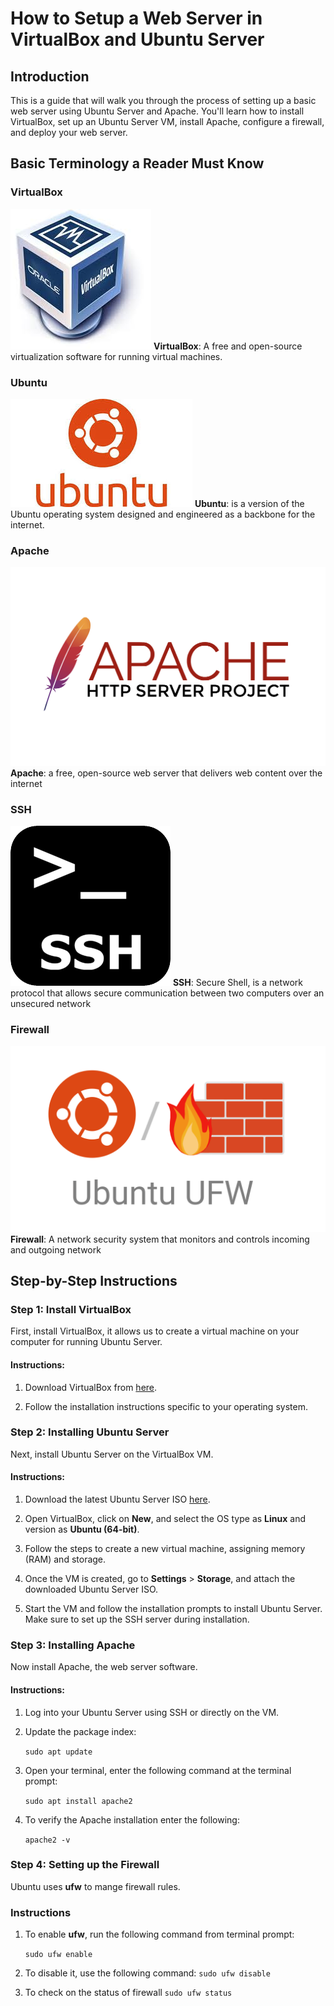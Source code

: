 # How to Setup a Web Server in VirtualBox and Ubuntu Server
## Introduction
This is a guide that will walk you through the process of setting up a basic web server using Ubuntu Server and Apache. You'll learn how to install VirtualBox, set up an Ubuntu Server VM, install Apache, configure a firewall, and deploy your web server. 
## Basic Terminology a Reader Must Know

### VirtualBox
![VirtualBox](VirtualBox.jpeg)
 **VirtualBox**: A free and open-source virtualization software for running virtual machines. 
### Ubuntu
![Ubuntu](ubuntuServer.jpeg)
**Ubuntu**: is a version of the Ubuntu operating system designed and engineered as a backbone for the internet. 
### Apache
![Apache](Apache.png)
**Apache**: a free, open-source web server that delivers web content over the internet
### SSH
![SSH](ssh.png)
**SSH**: Secure Shell, is a network protocol that allows secure communication between two computers over an unsecured network
### Firewall
![Firewall](ubuntu-firewall.png)
**Firewall**: A network security system that monitors and controls incoming and outgoing network

## Step-by-Step Instructions 

### Step 1: Install VirtualBox
First, install VirtualBox, it allows us to create a virtual machine on your computer for running Ubuntu Server. 


#### Instructions: 

1. Download VirtualBox from [here](https://www.virtualbox.org/). 

2. Follow the installation instructions specific to your operating system. 

### Step 2: Installing Ubuntu Server 

Next, install Ubuntu Server on the VirtualBox VM. 

  
#### Instructions: 

1. Download the latest Ubuntu Server ISO  [here](https://ubuntu.com/download/server). 

2. Open VirtualBox, click on **New**, and select the OS type as **Linux** and version as **Ubuntu (64-bit)**. 

3. Follow the steps to create a new virtual machine, assigning memory (RAM) and storage. 

4. Once the VM is created, go to **Settings** > **Storage**, and attach the downloaded Ubuntu Server ISO. 

5. Start the VM and follow the installation prompts to install Ubuntu Server. Make sure to set up the SSH server during installation. 

### Step 3: Installing Apache 

Now install Apache, the web server software.
  

#### Instructions: 

1. Log into your Ubuntu Server using SSH or directly on the VM. 

2. Update the package index: 
   
    `sudo apt update` 
3. Open your terminal, enter the following command at the terminal prompt:
   
   `sudo apt install apache2`  
4. To verify the Apache installation enter the following:
   
   `apache2 -v`

### Step 4: Setting up the Firewall

 Ubuntu uses **ufw** to mange firewall rules.


### Instructions 

1. To enable **ufw**, run the following command from terminal prompt:
   
   `sudo ufw enable`

2. To disable it, use the following command:
   `sudo ufw disable `

3. To check on the status of firewall 
   `sudo ufw status` 
